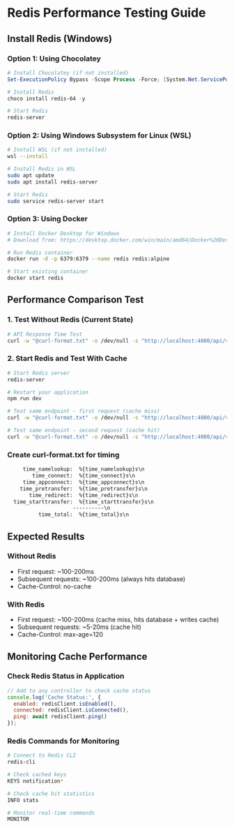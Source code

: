 # Redis Performance Testing Guide

## Install Redis (Windows)

### Option 1: Using Chocolatey
```powershell
# Install Chocolatey (if not installed)
Set-ExecutionPolicy Bypass -Scope Process -Force; [System.Net.ServicePointManager]::SecurityProtocol = [System.Net.ServicePointManager]::SecurityProtocol -bor 3072; iex ((New-Object System.Net.WebClient).DownloadString('https://community.chocolatey.org/install.ps1'))

# Install Redis
choco install redis-64 -y

# Start Redis
redis-server
```

### Option 2: Using Windows Subsystem for Linux (WSL)
```bash
# Install WSL (if not installed)
wsl --install

# Install Redis in WSL
sudo apt update
sudo apt install redis-server

# Start Redis
sudo service redis-server start
```

### Option 3: Using Docker
```bash
# Install Docker Desktop for Windows
# Download from: https://desktop.docker.com/win/main/amd64/Docker%20Desktop%20Installer.exe

# Run Redis container
docker run -d -p 6379:6379 --name redis redis:alpine

# Start existing container
docker start redis
```

## Performance Comparison Test

### 1. Test Without Redis (Current State)
```bash
# API Response Time Test
curl -w "@curl-format.txt" -o /dev/null -s "http://localhost:4000/api/v1/notifications"
```

### 2. Start Redis and Test With Cache
```bash
# Start Redis server
redis-server

# Restart your application
npm run dev

# Test same endpoint - first request (cache miss)
curl -w "@curl-format.txt" -o /dev/null -s "http://localhost:4000/api/v1/notifications"

# Test same endpoint - second request (cache hit)
curl -w "@curl-format.txt" -o /dev/null -s "http://localhost:4000/api/v1/notifications"
```

### Create curl-format.txt for timing
```txt
     time_namelookup:  %{time_namelookup}s\n
        time_connect:  %{time_connect}s\n
     time_appconnect:  %{time_appconnect}s\n
    time_pretransfer:  %{time_pretransfer}s\n
       time_redirect:  %{time_redirect}s\n
  time_starttransfer:  %{time_starttransfer}s\n
                     ----------\n
          time_total:  %{time_total}s\n
```

## Expected Results

### Without Redis
- First request: ~100-200ms
- Subsequent requests: ~100-200ms (always hits database)
- Cache-Control: no-cache

### With Redis  
- First request: ~100-200ms (cache miss, hits database + writes cache)
- Subsequent requests: ~5-20ms (cache hit)
- Cache-Control: max-age=120

## Monitoring Cache Performance

### Check Redis Status in Application
```javascript
// Add to any controller to check cache status
console.log('Cache Status:', {
  enabled: redisClient.isEnabled(),
  connected: redisClient.isConnected(),
  ping: await redisClient.ping()
});
```

### Redis Commands for Monitoring
```bash
# Connect to Redis CLI
redis-cli

# Check cached keys
KEYS notification*

# Check cache hit statistics
INFO stats

# Monitor real-time commands
MONITOR
```
